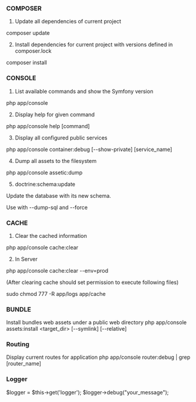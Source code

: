 ### COMPOSER

1. Update all dependencies of current project

composer update

2. Install dependencies for current project with versions defined in composer.lock

composer install


### CONSOLE

1. List available commands and show the Symfony version

php app/console

2. Display help for given command

php app/console help [command]

3.  Display all configured public services

php app/console container:debug [--show-private] [service_name]

4. Dump all assets to the filesystem

php app/console assetic:dump

5. doctrine:schema:update

Update the database with its new schema. 

Use with --dump-sql and --force


### CACHE

1. Clear the cached information

  php app/console cache:clear 

2. In Server

  php app/console cache:clear --env=prod

  (After clearing cache should set permission to execute following files) 
  
  sudo chmod 777 -R app/logs app/cache

### BUNDLE

Install bundles web assets under a public web directory
php app/console assets:install <target_dir> [--symlink] [--relative]


### Routing

Display current routes for application
php app/console router:debug | grep [router_name]


### Logger

$logger = $this->get('logger');
$logger->debug("your_message");
